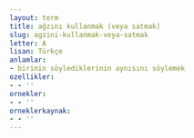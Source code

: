 ```yaml
---
layout: term
title: ağzını kullanmak (veya satmak)
slug: agzini-kullanmak-veya-satmak
letter: A
lisan: Türkçe
anlamlar:
- birinin söylediklerinin aynısını söylemek
ozellikler:
- - ''
ornekler:
- - ''
orneklerkaynak:
- - ''
---
```

